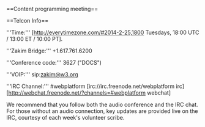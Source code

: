 ==Content programming meeting==

==Telcon Info==

'''Time:'''  [http://everytimezone.com/#2014-2-25,1800 Tuesdays, 18:00 UTC / 13:00 ET / 10:00 PT]. 

'''Zakim Bridge:''' +1.617.761.6200

'''Conference code:''' 3627 ("DOCS") 

'''VOIP:'''  sip:zakim@w3.org

'''IRC Channel:''' #webplatform
[irc://irc.freenode.net/webplatform irc]
[http://webchat.freenode.net/?channels=#webplatform webchat]

We recommend that you follow both the audio conference and the IRC chat.  For those without an audio connection, key updates are provided live on the IRC, courtesy of each week's volunteer scribe.
